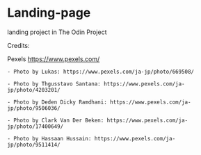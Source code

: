 # Landing-page
landing project in The Odin Project


Credits:

Pexels
https://www.pexels.com/ 

    - Photo by Lukas: https://www.pexels.com/ja-jp/photo/669508/
    
    - Photo by Thgusstavo Santana: https://www.pexels.com/ja-jp/photo/4203201/

    - Photo by Deden Dicky Ramdhani: https://www.pexels.com/ja-jp/photo/9506036/

    - Photo by Clark Van Der Beken: https://www.pexels.com/ja-jp/photo/17400649/

    - Photo by Hassaan Hussain: https://www.pexels.com/ja-jp/photo/9511414/